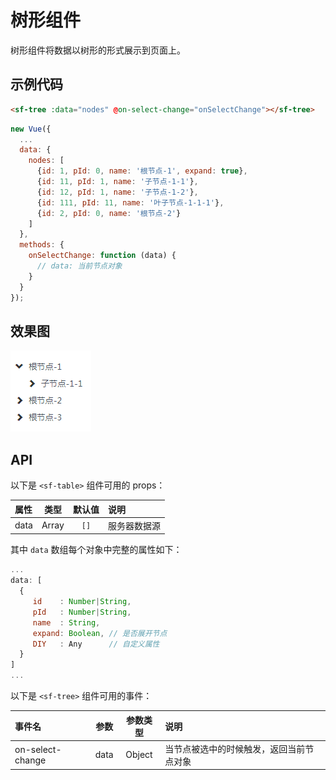 # 树形组件
树形组件将数据以树形的形式展示到页面上。

## 示例代码

```html 
<sf-tree :data="nodes" @on-select-change="onSelectChange"></sf-tree>
```


```js
new Vue({
  ...
  data: {
    nodes: [
      {id: 1, pId: 0, name: '根节点-1', expand: true},
      {id: 11, pId: 1, name: '子节点-1-1'},
      {id: 12, pId: 1, name: '子节点-1-2'},
      {id: 111, pId: 11, name: '叶子节点-1-1-1'},
      {id: 2, pId: 0, name: '根节点-2'}
    ]
  },
  methods: {
    onSelectChange: function (data) {
      // data: 当前节点对象
    }
  }
});
```

## 效果图

![preview](./media/tree.png)

## API

以下是 `<sf-table>` 组件可用的 props：

| 属性 | 类型 | 默认值 | 说明 |
| :--- | :---: | :---: | :--- |
| data | Array | `[]` | 服务器数据源 |

其中 `data` 数组每个对象中完整的属性如下：

```js
...
data: [
  {
     id    : Number|String, 
     pId   : Number|String,
     name  : String,
     expand: Boolean, // 是否展开节点
     DIY   : Any      // 自定义属性
  }
]
...
```

以下是 `<sf-tree>` 组件可用的事件：

| 事件名 | 参数 | 参数类型 | 说明 |
| :--- | :---: | :---: | :--- |
| on-select-change | data | Object | 当节点被选中的时候触发，返回当前节点对象 |
